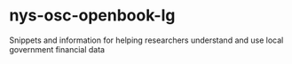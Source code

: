 # nys-osc-openbook-lg
Snippets and information for helping researchers understand and use local government financial data
